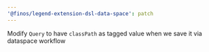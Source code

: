 ```yaml
---
'@finos/legend-extension-dsl-data-space': patch
---
```


Modify `Query` to have `classPath` as tagged value when we save it via dataspace workflow
